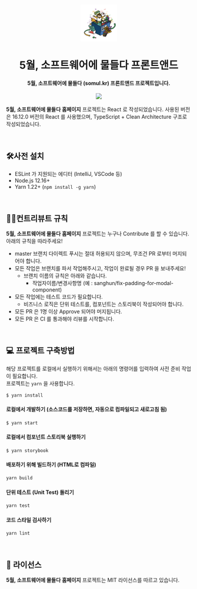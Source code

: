 <p align="center">
  <img src="https://raw.githubusercontent.com/somul-project/somul-system-frontend/master/resources/content-poster.png" width="100" height="100">
</p>

<h1 align="center">5월, 소프트웨어에 물들다 프론트앤드</h1>
<h4 align="center">5월, 소프트웨어에 물들다 (somul.kr) 프론트앤드 프로젝트입니다.</h4>
<p align="center">
  <img src=https://img.shields.io/badge/somul--system--homepage-dev-information.svg?style=flat-square">
</p>
                                                                                                       
**5월, 소프트웨어에 물들다 홈페이지** 프로젝트는 React 로 작성되었습니다.
사용된 버전은 16.12.0 버전의 React 를 사용했으며, TypeScript + Clean Architecture 구조로 작성되었습니다.

<br>

## 🛠사전 설치

- ESLint 가 지원되는 에디터 (IntelliJ, VSCode 등)
- Node.js 12.16+
- Yarn 1.22+ (`npm install -g yarn`)

<br>

## 👮‍♀️컨트리뷰트 규칙

**5월, 소프트웨어에 물들다 홈페이지** 프로젝트는 누구나 Contribute 를 할 수 있습니다. 아래의 규칙을 따라주세요!

- master 브랜치 다이렉트 푸시는 절대 허용되지 않으며, 무조건 PR 로부터 머지되어야 합니다.
- 모든 작업은 브랜치를 파서 작업해주시고, 작업이 완료될 경우 PR 을 보내주세요!
  - 브랜치 이름의 규칙은 아래와 같습니다.
    - 작업자이름/변경사항명 (예 : sanghun/fix-padding-for-modal-component)
- 모든 작업에는 테스트 코드가 필요합니다.
  - 비즈니스 로직은 단위 테스트를, 컴포넌트는 스토리북이 작성되어야 합니다.
- 모든 PR 은 1명 이상 Approve 되어야 머지됩니다.         
- 모든 PR 은 CI 를 통과해야 리뷰를 시작합니다.

<br>

## 💻 프로젝트 구축방법
해당 프로젝트를 로컬에서 실행하기 위해서는 아래의 명령어를 입력하여 사전 준비 작업이 필요합니다.<br>
프로젝트는 `yarn` 을 사용합니다.

```bash
$ yarn install
```

#### 로컬에서 개발하기 (소스코드를 저장하면, 자동으로 컴파일되고 새로고침 됨)

```bash
$ yarn start
```

#### 로컬에서 컴포넌트 스토리북 실행하기

```
$ yarn storybook
```

#### 배포하기 위해 빌드하기 (HTML로 컴파일)

```bash
yarn build
```

#### 단위 테스트 (Unit Test) 돌리기

```bash
yarn test
```

#### 코드 스타일 검사하기

```bash
yarn lint
```

<br>

## 📄 라이선스

**5월, 소프트웨어에 물들다 홈페이지** 프로젝트는 MIT 라이선스를 따르고 있습니다.

